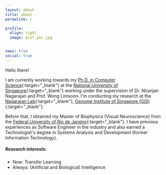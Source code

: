 ```yaml
---
layout: about
title: about
permalink: /

profile:
  align: right
  image: prof_pic.jpg


news: true
social: true
---
```


Hello there! 

I am currently working towards my [Ph.D. in Computer Science](https://www.comp.nus.edu.sg){:target="\_blank"} at the [National University of Singapore](https://www.nus.edu.sg){:target="\_blank"} working under the supervision of Dr. Niranjan Nagarajan and Prof. Wong Limsoon. I'm conducting my research at the [Nagarajan Lab](https://csb5.github.io){:target="\_blank"}, [Genome Institute of Singapore (GIS)](https://www.a-star.edu.sg/gis){:target="\_blank"}. 

Before that, I obtained my Master of Biophysics (Visual Neuroscience) from the [Federal University of Rio de Janeiro](https://biof.ufrj.br/en){:target="\_blank"}. I have previous experiences as Software Engineer in the industry and also earned a Technologist's degree in Systems Analysis and Development (former Information Technology).


##### Research interests:

<ul>
<li>Now: Transfer Learning</li>
<li>Always: (Artificial and Biological) Intelligence</li>
</ul>